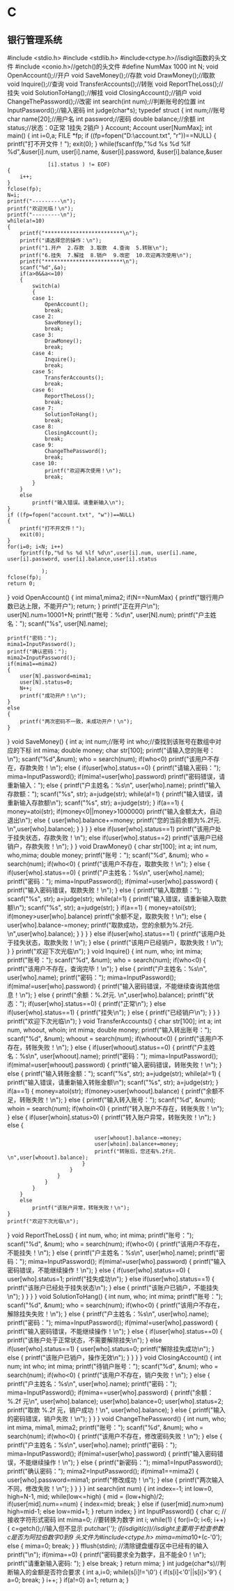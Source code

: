 # C

## 银行管理系统


#include <stdio.h>
#include <stdlib.h>
#include<ctype.h>//isdigit函数的头文件
#include <conio.h>//getch()的头文件
#define NumMax 1000
int N;
void OpenAccount();//开户
void SaveMoney();//存款
void DrawMoney();//取款
void Inquire();//查询
void TransferAccounts();//转账
void ReportTheLoss();//挂失
void SolutionToHang();//解挂
void ClosingAccount();//销户
void ChangeThePassword();//改密
int search(int num);//判断账号的位置
int InputPassword();//输入密码
int judge(char*s);
typedef struct
{
    int num;//账号
    char name[20];//用户名
    int password;//密码
    double balance;//余额
    int status;//状态：0正常 1挂失 2销户
} Account;
Account user[NumMax];
int main()
{
    int i=0,a;
    FILE *fp;
    if ((fp=fopen("D:\\account.txt", "r"))==NULL)
    {
        printf("打不开文件！");
        exit(0);
    }
    while(fscanf(fp,"%d %s %d %lf %d",&user[i].num, user[i].name, &user[i].password, &user[i].balance,&user
 
                 [i].status ) != EOF)
    {
        i++;
    }
    fclose(fp);
    N=i;
    printf("---------\n");
    printf("欢迎光临！\n");
    printf("---------\n");
    while(a!=10)
    {
        printf("*************************\n");
        printf("请选择您的操作：\n");
        printf("1.开户  2.存款  3.取款  4.查询  5.转账\n");
        printf("6.挂失  7.解挂  8.销户  9.改密  10.欢迎再次使用\n");
        printf("*************************\n");
        scanf("%d",&a);
        if(a>0&&a<=10)
        {
            switch(a)
            {
            case 1:
                OpenAccount();
                break;
            case 2:
                SaveMoney();
                break;
            case 3:
                DrawMoney();
                break;
            case 4:
                Inquire();
                break;
            case 5:
                TransferAccounts();
                break;
            case 6:
                ReportTheLoss();
                break;
            case 7:
                SolutionToHang();
                break;
            case 8:
                ClosingAccount();
                break;
            case 9:
                ChangeThePassword();
                break;
            case 10:
                printf("欢迎再次使用！\n");
                break;
            }
        }
        else
            printf("输入错误。请重新输入\n");
    }
    if ((fp=fopen("account.txt", "w"))==NULL)
    {
        printf("打不开文件！");
        exit(0);
    }
    for(i=0; i<N; i++)
        fprintf(fp,"%d %s %d %lf %d\n",user[i].num, user[i].name, user[i].password, user[i].balance,user[i].status
 
               );
    fclose(fp);
    return 0;
}
void OpenAccount()
{
	int mima1,mima2;
    if(N==NumMax)
    {
        printf("银行用户数已达上限，不能开户");
        return;
    }
    printf("正在开户\n");
    user[N].num=10001+N;
    printf("账号：%d\n", user[N].num);
    printf("户主姓名：");
    scanf("%s", user[N].name);
 
    printf("密码：");
    mima1=InputPassword();
    printf("确认密码：");
    mima2=InputPassword();
    if(mima1==mima2)
    {
        user[N].password=mima1;
        user[N].status=0;
        N++;
        printf("成功开户！\n");
    }
    else
    {
        printf("两次密码不一致，未成功开户！\n");
    }
}
void SaveMoney()
{
    int a;
    int num;//账号
    int who;//查找到该账号在数组中对应的下标
    int mima;
    double money;
    char str[100];
    printf("请输入您的账号：\n");
    scanf("%d",&num);
    who = search(num);
    if(who<0)
        printf("该用户不存在，存款失败！\n");
    else
    {
        if(user[who].status==0)
        {
            printf("请输入密码：");
            mima=InputPassword();
            if(mima!=user[who].password)
                printf("密码错误，请重新输入：");
            else
            {
                printf("户主姓名：%s\n", user[who].name);
                printf("输入存款额：");
                scanf("%s", str);
                a=judge(str);
                while(a!=1)
                {
                    printf("输入错误，请重新输入存款额\n");
                    scanf("%s", str);
                    a=judge(str);
                }
                if(a==1)
                {
                    money=atoi(str);
                    if(money<0||money>1000000)
                        printf("输入金额太大，自动退出\n");
                    else
                    {
                        user[who].balance+=money;
                        printf("您的当前余额为%.2f元. \n",user[who].balance);
                    }
                }
            }
        }
        else if(user[who].status==1)
            printf("该用户处于挂失状态，存款失败！\n");
        else  if(user[who].status==2)
            printf("该用户已经销户，存款失败！\n");
    }
}
void DrawMoney()
{
    char str[100];
    int a;
    int num, who,mima;
    double money;
    printf("账号：");
    scanf("%d", &num);
    who = search(num);
    if(who<0)
    {
        printf("该用户不存在，取款失败！\n");
    }
    else
    {
        if(user[who].status==0)
        {
            printf("户主姓名：%s\n", user[who].name);
            printf("密码：");
            mima=InputPassword();
            if(mima!=user[who].password)
            {
                printf("输入密码错误，取款失败！\n");
            }
            else
            {
                printf("输入取款额：");
                scanf("%s", str);
                a=judge(str);
                while(a!=1)
                {
                    printf("输入错误，请重新输入取款额\n");
                    scanf("%s", str);
                    a=judge(str);
                }
                if(a==1)
                {
                    money=atoi(str);
                    if(money>user[who].balance)
                        printf("余额不足，取款失败！\n");
                    else
                    {
                        user[who].balance-=money;
                        printf("取款成功，您的余额为%.2f元. \n",user[who].balance);
                    }
                }
            }
        }
        else if(user[who].status==1)
        {
            printf("该用户处于挂失状态，取款失败！\n");
        }
        else
        {
            printf("该用户已经销户，取款失败！\n");
        }
    }
    printf("欢迎下次光临\n");
}
void Inquire()
{
    int num, who;
    int mima;
    printf("账号：");
    scanf("%d", &num);
    who = search(num);
    if(who<0)
    {
        printf("该用户不存在，查询完毕！\n");
    }
    else
    {
        printf("户主姓名：%s\n", user[who].name);
        printf("密码：");
        mima=InputPassword();
        if(mima!=user[who].password)
        {
            printf("输入密码错误，不能继续查询其他信息！\n");
        }
        else
        {
            printf("余额：%.2f元. \n",user[who].balance);
            printf("状态：");
            if(user[who].status==0)
            {
                printf("正常\n");
            }
            else if(user[who].status==1)
            {
                printf("挂失\n");
            }
            else
            {
                printf("已经销户\n");
            }
        }
    }
    printf("欢迎下次光临\n");
}
void TransferAccounts()
{
    char str[100];
    int a;
    int num, whoout, whoin;
    int mima;
    double money;
    printf("输入转出账号：");
    scanf("%d", &num);
    whoout = search(num);
    if(whoout<0)
    {
        printf("该用户不存在，转账失败！\n");
    }
    else
    {
        if(user[whoout].status==0)
        {
            printf("户主姓名：%s\n", user[whoout].name);
            printf("密码：");
            mima=InputPassword();
            if(mima!=user[whoout].password)
            {
                printf("输入密码错误，转账失败！\n");
            }
            else
            {
                printf("输入转账金额：");
                scanf("%s", str);
                a=judge(str);
                while(a!=1)
                {
                    printf("输入错误，请重新输入转账金额\n");
                    scanf("%s", str);
                    a=judge(str);
                }
                if(a==1)
                {
                    money=atoi(str);
                    if(money>user[whoout].balance)
                    {
                        printf("余额不足，转账失败！\n");
                    }
                    else
                    {
                        printf("输入转入账号：");
                        scanf("%d", &num);
                        whoin = search(num);
                        if(whoin<0)
                        {
                            printf("转入账户不存在，转账失败！\n");
                        }
                        else
                        {
                            if(user[whoin].status>0)
                            {
                                printf("转入账户异常，转账失败！\n");
                            }
                            else
                            {
 
 
                                user[whoout].balance-=money;
                                user[whoin].balance+=money;
                                printf("转账后，您还有%.2f元. \n",user[whoout].balance);
                            }
                        }
                    }
                }
            }
        }
        else
            printf("该账户异常，转账失败！\n");
    }
    printf("欢迎下次光临\n");
}
void ReportTheLoss()
{
    int num, who;
    int mima;
    printf("账号：");
    scanf("%d", &num);
    who = search(num);
    if(who<0)
    {
        printf("该用户不存在，不能挂失！\n");
    }
    else
    {
        printf("户主姓名：%s\n", user[who].name);
        printf("密码：");
        mima=InputPassword();
        if(mima!=user[who].password)
        {
            printf("输入密码错误，不能继续操作！\n");
        }
        else
        {
            if(user[who].status==0)
            {
                user[who].status=1;
                printf("挂失成功\n");
            }
            else if(user[who].status==1)
            {
                printf("该账户已经处于挂失状态\n");
            }
            else
            {
                printf("该账户已销户，不能挂失\n");
            }
        }
    }
}
void SolutionToHang()
{
    int num, who;
    int mima;
    printf("账号：");
    scanf("%d", &num);
    who = search(num);
    if(who<0)
    {
        printf("该用户不存在，解除挂失失败！\n");
    }
    else
    {
        printf("户主姓名：%s\n", user[who].name);
        printf("密码：");
        mima=InputPassword();
        if(mima!=user[who].password)
        {
            printf("输入密码错误，不能继续操作！\n");
        }
        else
        {
            if(user[who].status==0)
            {
                printf("该账户处于正常状态，不需要解除挂失\n");
            }
            else if(user[who].status==1)
            {
                user[who].status=0;
                printf("解除挂失成功\n");
            }
            else
            {
                printf("该账户已销户，操作无效\n");
            }
        }
    }
}
void ClosingAccount()
{
    int num;
    int who;
    int mima;
    printf("待销户账号：");
    scanf("%d", &num);
    who = search(num);
    if(who<0)
    {
        printf("该用户不存在，销户失败！\n");
    }
    else
    {
        printf("户主姓名：%s\n", user[who].name);
        printf("密码：");
        mima=InputPassword();
        if(mima==user[who].password)
        {
            printf("余额：%.2f 元\n", user[who].balance);
            user[who].balance=0;
            user[who].status=2;
            printf("取款 %.2f 元，销户成功！\n", user[who].balance);
        }
        else
        {
            printf("输入的密码错误，销户失败！\n");
        }
    }
}
void ChangeThePassword()
{
    int num, who;
    int mima, mima1, mima2;
    printf("账号：");
    scanf("%d", &num);
    who = search(num);
    if(who<0)
    {
        printf("该用户不存在，修改密码失败！\n");
    }
    else
    {
        printf("户主姓名：%s\n", user[who].name);
        printf("密码：");
        mima=InputPassword();
        if(mima!=user[who].password)
        {
            printf("输入密码错误，不能继续操作！\n");
        }
        else
        {
            printf("新密码：");
            mima1=InputPassword();
            printf("确认密码：");
            mima2=InputPassword();
            if(mima1==mima2)
            {
                user[who].password=mima1;
                printf("修改成功！\n");
            }
            else
            {
                printf("两次输入不同，修改失败！\n");
            }
        }
    }
}
int search(int num)
{
    int index=-1;
    int low=0, high=N-1, mid;
    while(low<=high)
    {
        mid = (low+high)/2;
        if(user[mid].num==num)
        {
            index=mid;
            break;
        }
        else if (user[mid].num>num)
            high=mid-1;
        else
            low=mid+1;
    }
    return index;
}
int InputPassword()
{
    char c;  //接收字符形式密码
    int mima=0;   //要转换为数字
    int i;
    while(1)
    {
        for(i=0; i<6; i++)
        {
            c=getch();//输入但不显示
            putchar('*');
            if(isdigit(c))//isdight主要用于检查参数c是否为阿拉伯数字0到9 头文件为#include<ctype.h>
                mima=mima*10+(c-'0');
            else
            {
                mima=0;
                break;
            }
        }
        fflush(stdin); //清除键盘缓存区中已经有的输入
        printf("\n");
        if(mima==0)
        {
            printf("密码要求全为数字，且不能全0！\n");
            printf("请重新输入密码: ");
        }
        else
            break;
    }
    return mima;
}
int judge(char*s)//判断输入的金额是否符合要求
{
    int a,i=0;
    while(s[i]!='\0')
    {
        if(s[i]<'0'||s[i]>'9')
        {
            a=0;
            break;
        }
        i++;
    }
    if(a!=0)
        a=1;
    return a;
}
